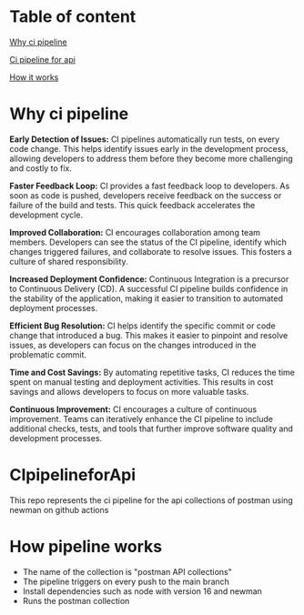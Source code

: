 # Table of content
[Why ci pipeline](https://github.com/niyogv/CIpipelineforApi#why-ci-pipeline)

[Ci pipeline for api](https://github.com/niyogv/CIpipelineforApi#cipipelineforapi)

[How it works](https://github.com/niyogv/CIpipelineforApi#how-pipeline-works)


# Why ci pipeline
**Early Detection of Issues:**
CI pipelines automatically run tests, on every code change. This helps identify issues early in the development process, allowing developers to address them before they become more challenging and costly to fix.

**Faster Feedback Loop:**
CI provides a fast feedback loop to developers. As soon as code is pushed, developers receive feedback on the success or failure of the build and tests. This quick feedback accelerates the development cycle.

**Improved Collaboration:**
CI encourages collaboration among team members. Developers can see the status of the CI pipeline, identify which changes triggered failures, and collaborate to resolve issues. This fosters a culture of shared responsibility.

**Increased Deployment Confidence:**
Continuous Integration is a precursor to Continuous Delivery (CD). A successful CI pipeline builds confidence in the stability of the application, making it easier to transition to automated deployment processes.

**Efficient Bug Resolution:**
CI helps identify the specific commit or code change that introduced a bug. This makes it easier to pinpoint and resolve issues, as developers can focus on the changes introduced in the problematic commit.

**Time and Cost Savings:**
By automating repetitive tasks, CI reduces the time spent on manual testing and deployment activities. This results in cost savings and allows developers to focus on more valuable tasks.

**Continuous Improvement:**
CI encourages a culture of continuous improvement. Teams can iteratively enhance the CI pipeline to include additional checks, tests, and tools that further improve software quality and development processes.

# CIpipelineforApi
This repo represents the ci pipeline for the api collections of postman using newman on github actions

# How pipeline works
- The name of the collection is "postman API collections"
- The pipeline triggers on every push to the main branch
- Install dependencies such as node with version 16 and newman
- Runs the postman collection

